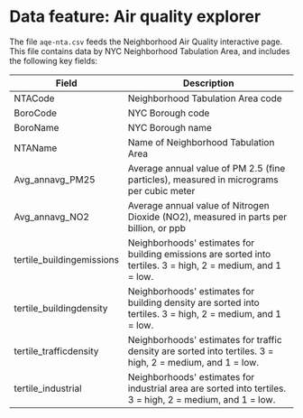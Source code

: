 # Data feature: Air quality explorer

The file `aqe-nta.csv` feeds the Neighborhood Air Quality interactive page. This file contains data by NYC Neighborhood Tabulation Area, and includes the following key fields:

| Field    | Description   |
|----------|---|
| NTACode  | Neighborhood Tabulation Area code  |
| BoroCode | NYC Borough code  |
| BoroName | NYC Borough name  |
| NTAName        | Name of Neighborhood Tabulation Area  |
| Avg_annavg_PM25         | Average annual value of PM 2.5 (fine particles), measured in micrograms per cubic meter  |
| Avg_annavg_NO2         | Average annual value of Nitrogen Dioxide (NO2), measured in parts per billion, or ppb  |
| tertile_buildingemissions         | Neighborhoods' estimates for building emissions are sorted into tertiles. 3 = high, 2 = medium, and 1 = low.  |
| tertile_buildingdensity         | Neighborhoods' estimates for building density are sorted into tertiles. 3 = high, 2 = medium, and 1 = low.  |
| tertile_trafficdensity         | Neighborhoods' estimates for traffic density are sorted into tertiles. 3 = high, 2 = medium, and 1 = low.  |
| tertile_industrial         | Neighborhoods' estimates for industrial area are sorted into tertiles. 3 = high, 2 = medium, and 1 = low.  |